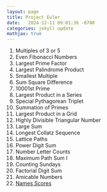 ```yaml
---
layout: page
title: Project Euler
date:   2024-12-11 09:01:36 -0700
categories: jekyll update
mathjax: true
---
```

<ol>
	   <li>Multiples of 3 or 5</li> 
	   <li>Even Fibonacci Numbers</li>
	   <li>Largest Prime Factor</li>
	   <li>Largest Palindrome Product</li>	   
	   <li>Smallest Multiple</li>
	   <li>Sum Square Difference</li>
	   <li>10001st Prime</li>
	   <li>Largest Product in a Series</li>
	   <li>Special Pythagorean Triplet</li>
	   <li>Summation of Primes</li>
	   <li>Largest Product in a Grid</li>
	   <li>Highly Divisible Triangular Number</li>
	   <li>Large Sum</li>
	   <li>Longest Collatz Sequence</li>
	   <li>Lattice Paths</li>
	   <li>Power Digit Sum</li>
	   <li>Number Letter Counts</li>
	   <li>Maximum Path Sum I</li>
	   <li>Counting Sundays</li>
	   <li>Factorial Digit Sum</li>
	   <li>Amicable Numbers</li>	   
	   <li><a href="/jekyll/update/2024/12/10/project-euler-22-names-scores.html">
        Names Scores
       </a></li>
   </ol>
<br>
